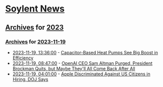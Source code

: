# [Soylent News](../../../README.md)

## [Archives](../../index.md) for [2023](../index.md)

### [Archives](../../index.md) for [2023-11-19](index.md)

* [2023-11-19, 13:36:00](https://soylentnews.org/article.pl?sid=23/11/19/0216250&from=rss) - [Capacitor-Based Heat Pumps See Big Boost in Efficiency](https://soylentnews.org/article.pl?sid=23/11/19/0216250&from=rss)
* [2023-11-19, 08:47:00](https://soylentnews.org/article.pl?sid=23/11/19/011221&from=rss) - [OpenAI CEO Sam Altman Purged, President Brockman Quits, but Maybe They'll All Come Back After All](https://soylentnews.org/article.pl?sid=23/11/19/011221&from=rss)
* [2023-11-19, 04:01:00](https://soylentnews.org/article.pl?sid=23/11/18/0322223&from=rss) - [Apple Discriminated Against US Citizens in Hiring, DOJ Says](https://soylentnews.org/article.pl?sid=23/11/18/0322223&from=rss)

